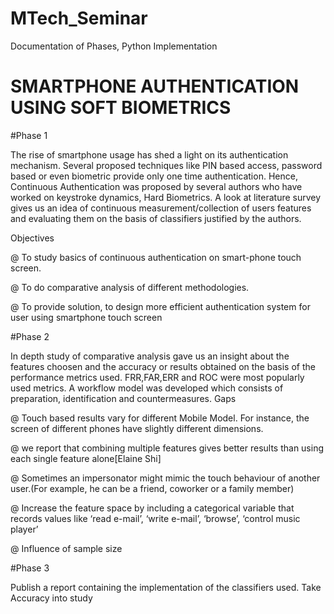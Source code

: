 # MTech_Seminar
Documentation of Phases, Python Implementation

# SMARTPHONE AUTHENTICATION USING SOFT BIOMETRICS

#Phase 1 

The rise of smartphone usage has shed a light on its authentication mechanism. Several proposed techniques like PIN based access, password based or even biometric
provide only one time authentication. Hence, Continuous Authentication was proposed by several authors who have worked on keystroke dynamics, Hard Biometrics.
A look at literature survey gives us an idea of continuous measurement/collection of users features and evaluating them on the basis of classifiers justified by the authors.

Objectives

  @ To study basics of continuous authentication on smart-phone touch screen.
  
  @ To do comparative analysis of different methodologies.
  
  @ To provide solution, to design more efficient authentication system for user using smartphone touch screen


#Phase 2

In depth study of comparative analysis gave us an insight about the features choosen and the accuracy or results obtained on the basis of the performance metrics used.
FRR,FAR,ERR and ROC were most popularly used metrics. A workflow model was developed which consists of preparation, identification and countermeasures.
Gaps

  @ Touch based results vary for different Mobile Model. For instance, the screen of different phones have slightly different dimensions.
  
  @ we report that combining multiple features gives better results than using each single feature alone[Elaine Shi]
  
  @ Sometimes an impersonator might mimic the touch behaviour of another user.(For example, he can be a friend, coworker or a family member)
  
  @ Increase the feature space by including a categorical variable that records values like ‘read e-mail’, ‘write e-mail’, ‘browse’, ‘control music player’
  
  @ Influence of sample size
  
  
  
  #Phase 3
  
  Publish a report containing the implementation of the classifiers used. 
  Take Accuracy into study
  
